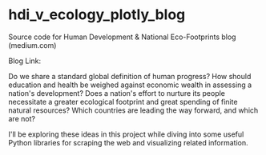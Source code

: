 # hdi_v_ecology_plotly_blog
Source code for Human Development &amp; National Eco-Footprints blog (medium.com)

Blog Link:

Do we share a standard global definition of human progress? 
How should education and health be weighed against economic wealth in assessing a nation's development? 
Does a nation's effort to nurture its people necessitate a greater ecological footprint and great spending of finite natural resources? 
Which countries are leading the way forward, and which are not? 

I'll be exploring these ideas in this project while diving into some useful Python libraries 
for scraping the web and visualizing related information.

